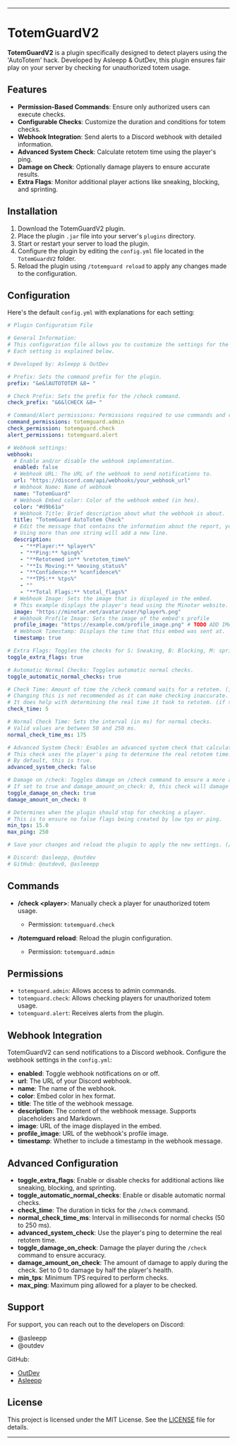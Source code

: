 
---

# TotemGuardV2

**TotemGuardV2** is a plugin specifically designed to detect players using the 'AutoTotem' hack. Developed by Asleepp & OutDev, this plugin ensures fair play on your server by checking for unauthorized totem usage.

## Features

- **Permission-Based Commands**: Ensure only authorized users can execute checks.
- **Configurable Checks**: Customize the duration and conditions for totem checks.
- **Webhook Integration**: Send alerts to a Discord webhook with detailed information.
- **Advanced System Check**: Calculate retotem time using the player's ping.
- **Damage on Check**: Optionally damage players to ensure accurate results.
- **Extra Flags**: Monitor additional player actions like sneaking, blocking, and sprinting.

## Installation

1. Download the TotemGuardV2 plugin.
2. Place the plugin `.jar` file into your server's `plugins` directory.
3. Start or restart your server to load the plugin.
4. Configure the plugin by editing the `config.yml` file located in the `TotemGuardV2` folder.
5. Reload the plugin using `/totemguard reload` to apply any changes made to the configuration.

## Configuration

Here's the default `config.yml` with explanations for each setting:

```yaml
# Plugin Configuration File

# General Information:
# This configuration file allows you to customize the settings for the plugin.
# Each setting is explained below.

# Developed by: Asleepp & OutDev

# Prefix: Sets the command prefix for the plugin.
prefix: "&e&lAUTOTOTEM &8➟ "

# Check Prefix: Sets the prefix for the /check command.
check_prefix: "&6&lCHECK &8➟ "

# Command/Alert permissions: Permissions required to use commands and receive alerts.
command_permissions: totemguard.admin
check_permission: totemguard.check
alert_permissions: totemguard.alert

# Webhook settings:
webhook:
  # Enable and/or disable the webhook implementation.
  enabled: false
  # Webhook URL: The URL of the webhook to send notifications to.
  url: "https://discord.com/api/webhooks/your_webhook_url"
  # Webhook Name: Name of webhook
  name: "TotemGuard"
  # Webhook Embed color: Color of the webhook embed (in hex).
  color: "#d9b61a"
  # Webhook Title: Brief description about what the webhook is about.
  title: "TotemGuard AutoTotem Check"
  # Edit the message that contains the information about the report, you can use placeholders such as %player%, %ping%, and more. Supports Markdown.
  # Using more than one string will add a new line.
  description:
    - "**Player:** %player%"
    - "**Ping:** %ping%"
    - "**Retotemed in** %retotem_time%"
    - "**Is Moving:** %moving_status%"
    - "**Confidence:** %confidence%"
    - "**TPS:** %tps%"
    - ""
    - "**Total Flags:** %total_flags%"
  # Webhook Image: Sets the image that is displayed in the embed.
  # This example displays the player's head using the Minotar website.
  image: "https://minotar.net/avatar/user/%player%.png"
  # Webhook Profile Image: Sets the image of the embed's profile
  profile_image: "https://example.com/profile_image.png" # TODO ADD IMAGE HERE
  # Webhook Timestamp: Displays the time that this embed was sent at.
  timestamp: true

# Extra Flags: Toggles the checks for S: Sneaking, B: Blocking, M: sprinting, swimming, climbing (SBM).
toggle_extra_flags: true

# Automatic Normal Checks: Toggles automatic normal checks.
toggle_automatic_normal_checks: true

# Check Time: Amount of time the /check command waits for a retotem. (in ticks)
# Changing this is not recommended as it can make checking inaccurate. (Recommended: 5)
# It does help with determining the real time it took to retotem. (if set higher)
check_time: 5

# Normal Check Time: Sets the interval (in ms) for normal checks.
# Valid values are between 50 and 250 ms.
normal_check_time_ms: 175

# Advanced System Check: Enables an advanced system check that calculates the retotem time.
# This check uses the player's ping to determine the real retotem time.
# By default, this is true.
advanced_system_check: false

# Damage on /check: Toggles damage on /check command to ensure a more accurate result.
# If set to true and damage_amount_on_check: 0, this check will damage the player by half their hearts (recommended)
toggle_damage_on_check: true
damage_amount_on_check: 0

# Determines when the plugin should stop for checking a player.
# This is to ensure no false flags being created by low tps or ping.
min_tps: 15.0
max_ping: 250

# Save your changes and reload the plugin to apply the new settings. (/totemguard reload)

# Discord: @asleepp, @outdev
# GitHub: @outdev0, @asleeepp
```

## Commands

- **/check \<player>**: Manually check a player for unauthorized totem usage.
  - Permission: `totemguard.check`

- **/totemguard reload**: Reload the plugin configuration.
  - Permission: `totemguard.admin`

## Permissions

- `totemguard.admin`: Allows access to admin commands.
- `totemguard.check`: Allows checking players for unauthorized totem usage.
- `totemguard.alert`: Receives alerts from the plugin.

## Webhook Integration

TotemGuardV2 can send notifications to a Discord webhook. Configure the webhook settings in the `config.yml`:

- **enabled**: Toggle webhook notifications on or off.
- **url**: The URL of your Discord webhook.
- **name**: The name of the webhook.
- **color**: Embed color in hex format.
- **title**: The title of the webhook message.
- **description**: The content of the webhook message. Supports placeholders and Markdown.
- **image**: URL of the image displayed in the embed.
- **profile_image**: URL of the webhook's profile image.
- **timestamp**: Whether to include a timestamp in the webhook message.

## Advanced Configuration

- **toggle_extra_flags**: Enable or disable checks for additional actions like sneaking, blocking, and sprinting.
- **toggle_automatic_normal_checks**: Enable or disable automatic normal checks.
- **check_time**: The duration in ticks for the `/check` command.
- **normal_check_time_ms**: Interval in milliseconds for normal checks (50 to 250 ms).
- **advanced_system_check**: Use the player's ping to determine the real retotem time.
- **toggle_damage_on_check**: Damage the player during the `/check` command to ensure accuracy.
- **damage_amount_on_check**: The amount of damage to apply during the check. Set to 0 to damage by half the player's health.
- **min_tps**: Minimum TPS required to perform checks.
- **max_ping**: Maximum ping allowed for a player to be checked.

## Support

For support, you can reach out to the developers on Discord:
- @asleepp
- @outdev

GitHub:
- [OutDev](https://github.com/outdev0)
- [Asleepp](https://github.com/asleeepp)

## License

This project is licensed under the MIT License. See the [LICENSE](LICENSE) file for details.

---
